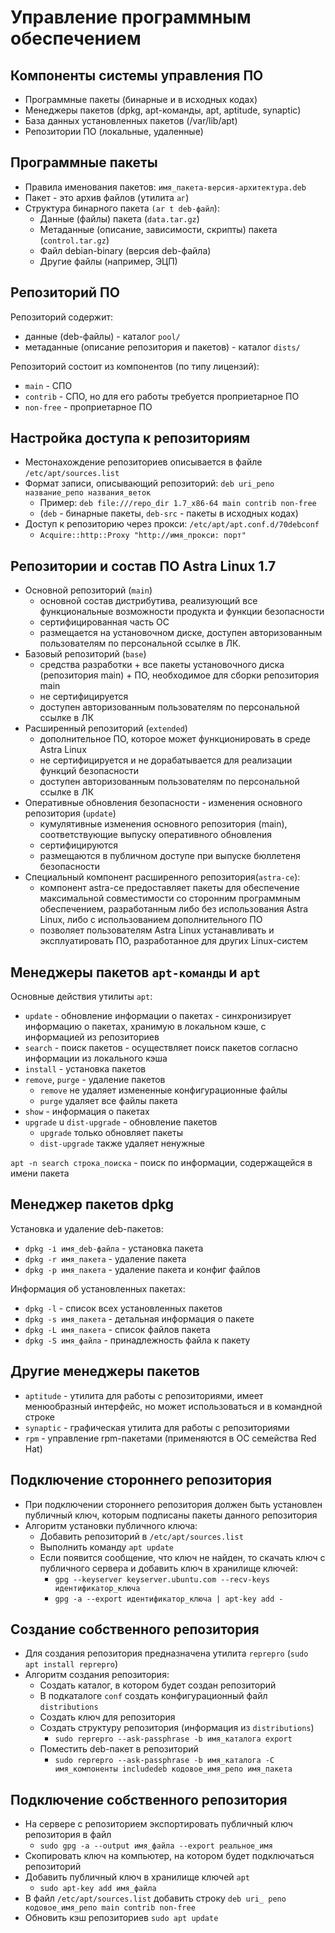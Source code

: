 # Управление программным обеспечением

## Компоненты системы управления ПО

- Программные пакеты (бинарные и в исходных кодах)
- Менеджеры пакетов (dpkg, apt-команды, apt, aptitude, synaptic)
- База данных установленных пакетов (/var/lib/apt)
- Репозитории ПО (локальные, удаленные)

## Программные пакеты

- Правила именования пакетов: `имя_пакета-версия-архитектура.deb`
- Пакет - это архив файлов (утилита `аг`)
- Структура бинарного пакета `(ar t deb-файл`):
    - Данные (файлы) пакета (`data.tar.gz`)
    - Метаданные (описание, зависимости, скрипты) пакета (`control.tar.gz`)
    - Файл debian-binary (версия deb-файла)
    - Другие файлы (например, ЭЦП)

## Репозиторий ПО

Репозиторий содержит:
- данные (deb-файлы) - каталог `pool/`
- метаданные (описание репозитория и пакетов) - каталог `dists/`


Репозиторий состоит из компонентов (по типу лицензий):
- `main` - СПО
- `contrib` - СПО, но для его работы требуется проприетарное ПО
- `non-free` - проприетарное ПО

## Настройка доступа к репозиториям

- Местонахождение репозиториев описывается в файле `/etc/apt/sources.list`
- Формат записи, описывающий репозиторий: `deb uri_peno название_репо названия_веток`
    - Пример: `deb file:///repo_dir 1.7_x86-64 main contrib non-free`
    - (`deb` - бинарные пакеты, `deb-src` - пакеты в исходных кодах)
- Доступ к репозиторию через прокси: `/etc/apt/apt.conf.d/70debconf`
    - `Acquire::http::Proxy "http://имя_прокси: порт"`

## Репозитории и состав ПО Astra Linux 1.7

- Основной репозиторий (`main`)
    - основной состав дистрибутива, реализующий все функциональные возможности продукта и функции безопасности
    - сертифицированная часть ОС
    - размещается на установочном диске, доступен авторизованным пользователям по персональной ссылке в ЛК.
- Базовый репозиторий (`base`)
    - средства разработки + все пакеты установочного диска (репозитория main) + ПО, необходимое для сборки репозитория main
    - не сертифицируется
    - доступен авторизованным пользователям по персональной ссылке в ЛК
- Расширенный репозиторий (`extended`)
    - дополнительное ПО, которое может функционировать в среде Astra Linux
    - не сертифицируется и не дорабатывается для реализации функций безопасности
    - доступен авторизованным пользователям по персональной ссылке в ЛК
- Оперативные обновления безопасности - изменения основного репозитория (`update`)
    - кумулятивные изменения основного репозитория (main), соответствующие выпуску оперативного обновления
    - сертифицируются
    - размещаются в публичном доступе при выпуске бюллетеня безопасности
- Специальный компонент расширенного репозитория(`astra-ce`):
    - компонент astra-ce предоставляет пакеты для обеспечение максимальной совместимости со сторонним программным
      обеспечением, разработанным либо без использования Astra Linux, либо с использованием дополнительного ПО
    - позволяет пользователям Astra Linux устанавливать и эксплуатировать ПО, разработанное для других Linux-систем

## Менеджеры пакетов `apt-команды` и `apt`

Основные действия утилиты `apt`:
- `update` - обновление информации о пакетах - синхронизирует информацию о пакетах, хранимую в локальном кэше, с
  информацией из репозиториев
- `search` - поиск пакетов - осуществляет поиск пакетов согласно информации из локального кэша
- `install` - установка пакетов
- `remove`, `purge` - удаление пакетов
    - `remove` не удаляет измененные конфигурационные файлы
    - `purge` удаляет все файлы пакета
- `show` - информация о пакетах
- `upgrade` u `dist-upgrade` - обновление пакетов
    - `upgrade` только обновляет пакеты
    - `dist-upgrade` также удаляет ненужные

`apt -n search строка_поиска` - поиск по информации, содержащейся в имени пакета

## Менеджер пакетов dpkg

Установка и удаление deb-пакетов:
- `dpkg -і имя_deb-файла` - установка пакета
- `dpkg -r имя_пакета` - удаление пакета
- `dpkg -р имя_пакета` - удаление пакета и конфиг файлов

Информация об установленных пакетах:
- `dpkg -l` - список всех установленных пакетов
- `dpkg -s имя_пакета` - детальная информация о пакете
- `dpkg -L имя_пакета` - список файлов пакета
- `dpkg -S имя_файла` - принадлежность файла к пакету

## Другие менеджеры пакетов

- `aptitude` - утилита для работы с репозиториями, имеет менюобразный интерфейс, но может использоваться и в командной строке
- `synaptic` - графическая утилита для работы с репозиториями
- `rpm` - управление rpm-пакетами (применяются в ОС семейства Red Hat)

## Подключение стороннего репозитория

- При подключении стороннего репозитория должен быть установлен публичный ключ, которым подписаны пакеты данного репозитория
- Алгоритм установки публичного ключа:
    - Добавить репозиторий в `/etc/apt/sources.list`
    - Выполнить команду `apt update`
    - Если появится сообщение, что ключ не найден, то скачать ключ с публичного сервера и добавить ключ в хранилище ключей:
        - `gpg --keyserver keyserver.ubuntu.com --recv-keys идентификатор_ключа`
        - `gpg -a --export идентификатор_ключа | apt-key add -`

## Создание собственного репозитория

- Для создания репозитория предназначена утилита `reprepro` (`sudo apt install reprepro`)
- Алгоритм создания репозитория:
    - Создать каталог, в котором будет создан репозиторий
    - В подкаталоге `conf` создать конфигурационный файл `distributions`
    - Создать ключ для репозитория
    - Создать структуру репозитория (информация из `distributions`)
        - `sudo reprepro --ask-passphrase -b имя_каталога export`
    - Поместить deb-пакет в репозиторий
        - `sudo reprepro --ask-passphrase -b имя_каталога -С имя_компоненты includedeb кодовое_имя_репо имя_пакета`

## Подключение собственного репозитория

- На сервере с репозиторием экспортировать публичный ключ репозитория в файл
    - `sudo gpg -a --output имя_файла --export реальное_имя`
- Скопировать ключ на компьютер, на котором будет подключаться репозиторий
- Добавить публичный ключ в хранилище ключей `apt`
    - `sudo apt-key add имя_файла`
- В файл `/etc/apt/sources.list` добавить строку `deb uri_ peno кодовое_имя_репо main contrib non-free`
- Обновить кэш репозиториев `sudo apt update`


